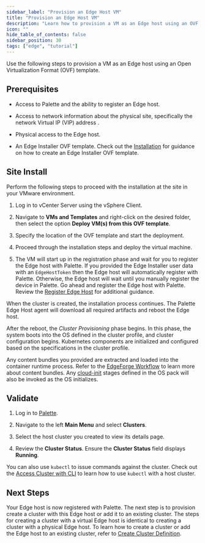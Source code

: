 ```yaml
---
sidebar_label: "Provision an Edge Host VM"
title: "Provision an Edge Host VM"
description: "Learn how to provision a VM as an Edge host using an OVF template. "
icon: ""
hide_table_of_contents: false
sidebar_position: 30
tags: ["edge", "tutorial"]
---
```


Use the following steps to provision a VM as an Edge host using an Open Virtualization Format (OVF) template.

## Prerequisites

- Access to Palette and the ability to register an Edge host.

- Access to network information about the physical site, specifically the network Virtual IP (VIP) address .

- Physical access to the Edge host.

- An Edge Installer OVF template. Check out the [Installation](../stage.md) for guidance on how to create an Edge
  Installer OVF template.

## Site Install

Perform the following steps to proceed with the installation at the site in your VMware environment.

1. Log in to vCenter Server using the vSphere Client.

2. Navigate to **VMs and Templates** and right-click on the desired folder, then select the option **Deploy VM(s) from
   this OVF template**.

3. Specify the location of the OVF template and start the deployment.

4. Proceed through the installation steps and deploy the virtual machine.

5. The VM will start up in the registration phase and wait for you to register the Edge host with Palette. If you
   provided the Edge Installer user data with an `EdgeHostToken` then the Edge host will automatically register with
   Palette. Otherwise, the Edge host will wait until you manually register the device in Palette. Go ahead and register
   the Edge host with Palette. Review the [Register Edge Host](../site-installation/edge-host-registration.md) for
   additional guidance.

When the cluster is created, the installation process continues. The Palette Edge Host agent will download all required
artifacts and reboot the Edge host.

After the reboot, the _Cluster Provisioning_ phase begins. In this phase, the system boots into the OS defined in the
cluster profile, and cluster configuration begins. Kubernetes components are initialized and configured based on the
specifications in the cluster profile.

Any content bundles you provided are extracted and loaded into the container runtime process. Refer to the
[EdgeForge Workflow](../../edgeforge-workflow/edgeforge-workflow.md) to learn more about content bundles. Any
[cloud-init](../../edge-configuration/cloud-init.md) stages defined in the OS pack will also be invoked as the OS
initializes.

## Validate

1. Log in to [Palette](https://console.spectrocloud.com).

2. Navigate to the left **Main Menu** and select **Clusters**.

3. Select the host cluster you created to view its details page.

4. Review the **Cluster Status**. Ensure the **Cluster Status** field displays **Running**.

You can also use `kubectl` to issue commands against the cluster. Check out the
[Access Cluster with CLI](../../../cluster-management/palette-webctl.md) to learn how to use `kubectl` with a host
cluster.

## Next Steps

Your Edge host is now registered with Palette. The next step is to provision create a cluster with this Edge host or add
it to an existing cluster. The steps for creating a cluster with a virtual Edge host is identical to creating a cluster
with a physical Edge host. To learn how to create a cluster or add the Edge host to an existing cluster, refer to
[Create Cluster Definition](../site-installation/cluster-deployment.md).
